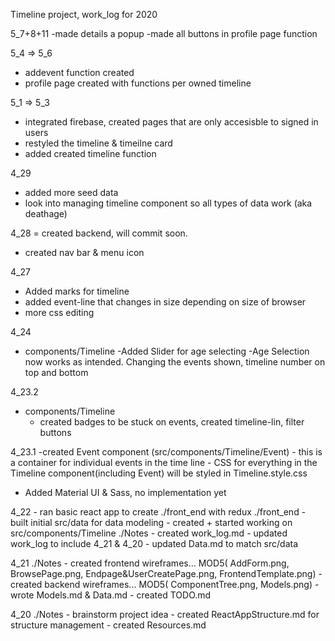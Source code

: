 Timeline project, work_log for 2020 

5_7+8+11
-made details a popup
-made all buttons in profile page function

5_4 => 5_6
- addevent function created
- profile page created with functions per owned timeline
  <!--! make details a popup & add hover effect for each event  -->
  <!-- ! make profile page publication icon change depending on status from (global) to (private) -->



5_1 => 5_3
- integrated firebase, created pages that are only accesisble to signed in users
- restyled the timeline & timeilne card
- added created timeline function
  <!-- ! need to make add event function (Done) -->



4_29
  - added more seed data
  - look into managing timeline component so all types of data work (aka deathage)

4_28
  = created backend, will commit soon.
  - created nav bar & menu icon


4_27
  - Added marks for timeline
  - added event-line that changes in size depending on size of browser
  - more css editing 
  

4_24
  - components/Timeline
    -Added Slider for age selecting
    -Age Selection now works as intended. Changing the events shown, timeline number on top and bottom
     <!--! Add marks for the timeline(DONE) & align event with each mark(DONE)   -->

4_23.2
  - components/Timeline
    - created badges to be stuck on events, created timeline-lin, filter buttons 
  <!-- ! group buttons together(DONE), major/minor(DONE) , personal, world/country/city -->


4_23.1
  -created Event component (src/components/Timeline/Event)
    - this is a container for individual events in the time line
    - CSS for everything in the Timeline component(including Event) will be styled in Timeline.style.css
  - Added Material UI & Sass, no implementation yet


4_22
    - ran basic react app to create ./front_end with redux
    ./front_end
        - built initial src/data for data modeling
        - created + started working on src/components/Timeline
    ./Notes
      - created work_log.md
        - updated work_log to include 4_21 & 4_20
      - updated Data.md to match src/data

4_21
    ./Notes
      - created frontend wireframes... MOD5( AddForm.png, BrowsePage.png, Endpage&UserCreatePage.png, FrontendTemplate.png)
      - created backend wireframes... MOD5( ComponentTree.png, Models.png)
      - wrote Models.md & Data.md
      - created TODO.md

4_20
    ./Notes
      - brainstorm project idea
      - created ReactAppStructure.md for structure management
      - created Resources.md